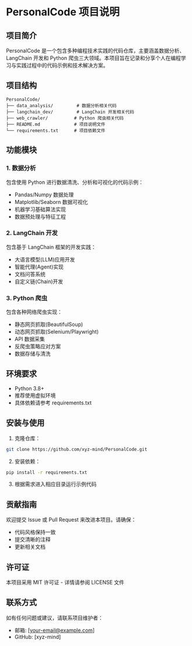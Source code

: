 # PersonalCode 项目说明

## 项目简介

PersonalCode 是一个包含多种编程技术实践的代码仓库，主要涵盖数据分析、LangChain 开发和 Python 爬虫三大领域。本项目旨在记录和分享个人在编程学习与实践过程中的代码示例和技术解决方案。

## 项目结构

```
PersonalCode/
├── data_analysis/         # 数据分析相关代码
├── langchain_dev/         # LangChain 开发相关代码
├── web_crawler/          # Python 爬虫相关代码
├── README.md             # 项目说明文件
└── requirements.txt      # 项目依赖文件
```

## 功能模块

### 1. 数据分析

包含使用 Python 进行数据清洗、分析和可视化的代码示例：
- Pandas/Numpy 数据处理
- Matplotlib/Seaborn 数据可视化
- 机器学习基础算法实现
- 数据预处理与特征工程

### 2. LangChain 开发

包含基于 LangChain 框架的开发实践：
- 大语言模型(LLM)应用开发
- 智能代理(Agent)实现
- 文档问答系统
- 自定义链(Chain)开发

### 3. Python 爬虫

包含各种网络爬虫实现：
- 静态网页抓取(BeautifulSoup)
- 动态网页抓取(Selenium/Playwright)
- API 数据采集
- 反爬虫策略应对方案
- 数据存储与清洗

## 环境要求

- Python 3.8+
- 推荐使用虚拟环境
- 具体依赖请参考 requirements.txt

## 安装与使用

1. 克隆仓库：
```bash
git clone https://github.com/xyz-mind/PersonalCode.git
```

2. 安装依赖：
```bash
pip install -r requirements.txt
```

3. 根据需求进入相应目录运行示例代码

## 贡献指南

欢迎提交 Issue 或 Pull Request 来改进本项目。请确保：
- 代码风格保持一致
- 提交清晰的注释
- 更新相关文档

## 许可证

本项目采用 MIT 许可证 - 详情请参阅 LICENSE 文件

## 联系方式

如有任何问题或建议，请联系项目维护者：
- 邮箱: [your-email@example.com]
- GitHub: [xyz-mind]

